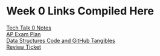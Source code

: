 # Week 0 Links Compiled Here

[Tech Talk 0 Notes](https://arnavpalkhiwala.github.io/APCSA-Tri3-Individual/techtalk)
<br>
[AP Exam Plan](https://arnavpalkhiwala.github.io/APCSA-Tri3-Individual/apexam)
<br>
[Data Structures Code and GitHub Tangibles](https://arnavpalkhiwala.github.io/APCSA-Tri3-Individual/datastructures)
<br>
[Review Ticket](https://github.com/ArnavPalkhiwala/APCSA-Tri3-Individual/issues/1)
